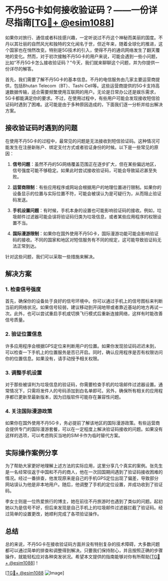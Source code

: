 # 不丹5G卡如何接收验证码？——一份详尽指南[[TG💪+ @esim1088](https://t.me/s/esim1088)]

如果你对旅行、通信或者科技感兴趣，一定听说过不丹这个神秘而美丽的国度。不丹以其壮丽的自然风光和独特的文化闻名于世，但近年来，随着全球化的推进，这个国家也在悄然改变。特别是5G技术的引入，使得不丹的通讯网络发生了翻天覆地的变化。然而，对于初次接触不丹5G卡的用户来说，可能会遇到一些小问题，比如“不丹5G卡怎么接收验证码？”今天，我们就来聊聊这个问题，并为你提供一份详尽的解答。

首先，我们需要了解不丹5G卡的基本信息。不丹的电信服务由几家主要运营商提供，包括Bhutan Telecom（BT）、Tashi Cell等。这些运营商提供的5G卡支持高速数据传输，适合需要频繁使用互联网的用户。无论是日常办公还是娱乐需求，5G卡都能满足你的要求。不过，在使用过程中，有些用户可能会发现接收短信验证码时遇到了困难。这可能是由于多种原因造成的，下面我们逐一分析并给出解决方案。

## 接收验证码时遇到的问题

在使用不丹5G卡的过程中，最常见的问题是无法接收到短信验证码。这种情况可能发生在注册新账户、绑定支付方式或者验证身份的时候。以下是一些常见的原因：

1. **信号问题**：虽然不丹的5G网络覆盖范围正在逐步扩大，但在某些偏远地区，信号强度可能不够稳定。如果此时尝试接收验证码，可能会导致延迟甚至失败。
   
2. **运营商限制**：有些应用程序或网站会根据用户的地理位置进行限制。如果你的设备显示的位置与实际位置不符，可能会被误认为是可疑行为，从而阻止验证码发送。

3. **手机设置问题**：有时候，手机本身的设置也可能影响验证码的接收。例如，垃圾邮件过滤器可能会误将验证码归类为垃圾信息，或者某些应用程序的权限设置不当。

4. **国际漫游限制**：如果你在国外使用不丹5G卡，国际漫游功能可能会影响验证码的接收。不同的国家和地区对短信服务有不同的规定，这可能导致验证码无法正常到达。

针对这些问题，我们可以采取一些措施来解决。

## 解决方案

### 1. 检查信号强度

首先，确保你的设备处于良好的信号环境中。你可以通过手机上的信号图标来判断当前的网络状况。如果信号较弱，建议移动到开阔地带或者靠近基站的地方再试一次。此外，也可以尝试重启手机或切换飞行模式后重新连接网络，这样有时能改善信号质量。

### 2. 验证位置信息

许多应用程序会根据GPS定位来判断用户的位置。如果你发现验证码迟迟未到，可以检查一下手机上的位置服务是否已开启。同时，确认应用程序是否有权限访问你的位置信息。如果没有，请手动授予相关权限。

### 3. 调整手机设置

对于那些被误判为垃圾信息的验证码，你需要检查手机的垃圾邮件过滤器设置。通常情况下，只需将发件人的号码添加到白名单即可。另外，确保所有相关的应用程序都已更新至最新版本，因为旧版软件可能存在兼容性问题。

### 4. 关注国际漫游政策

如果你在国外使用不丹5G卡，务必提前了解该地区的国际漫游政策。有些运营商会提供专门的国际漫游套餐，可以在一定程度上解决验证码接收的问题。如果没有这样的选项，可以考虑购买当地的SIM卡作为临时替代方案。

## 实际操作案例分享

为了帮助大家更好地理解上述方法的实际应用，这里分享几个真实的案例。张先生是一名经常往返于中国和不丹的商人，他在一次回国期间遇到了验证码接收困难的情况。经过一番排查，他发现原来是自己的手机GPS定位出现了偏差，导致部分网站误认为他是非本地用户。随后，他调整了手机的定位设置，并成功收到了验证码。

李女士则是一位热爱旅行的博主，她在前往不丹旅游时也遇到了类似的问题。起初她以为是信号不好，但后来发现是自己手机上的垃圾邮件过滤器拦截了验证码。经过简单的设置更改，她顺利完成了各项验证操作。

## 总结

总的来说，不丹5G卡在接收验证码方面并没有特别复杂的技术障碍，大多数问题都可以通过简单的排查和调整得到解决。只要我们保持耐心，并且按照正确的步骤操作，就能轻松应对各种突发状况。希望本文提供的指南能够对你有所帮助[[TG💪+ @esim1088](https://t.me/s/esim1088)]！

[[TG💪+ @esim1088](https://t.me/s/esim1088) ![Image](https://i.postimg.cc/4NQfJmqS/Snipaste-2025-05-13-00-14-12.png)]